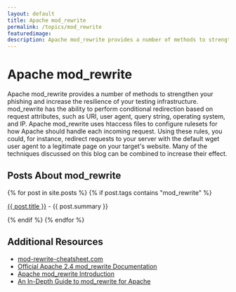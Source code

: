 ```yaml
---
layout: default
title: Apache mod_rewrite
permalink: /topics/mod_rewrite
featuredimage:
description: Apache mod_rewrite provides a number of methods to strengthen your phishing and increase the resilience of your testing infrastructure. mod_rewrite has the ability to perform conditional redirection based on request attributes, such as URI, user agent, query string, operating system, and IP. Apache mod_rewrite uses htaccess files to configure rulesets for how Apache should handle each incoming request. Using these rules, you could, for instance, redirect requests to your server with the default wget user agent to a legitimate page on your target's website. Many of the techniques discussed on this blog can be combined to increase their effect.
---
```


<div class="row">
<div class="col-lg-8 col-lg-offset-2 col-md-10 col-md-offset-1">
	<h1>Apache mod_rewrite</h1>
	Apache mod_rewrite provides a number of methods to strengthen your phishing and increase the resilience of your testing infrastructure. mod_rewrite has the ability to perform conditional redirection based on request attributes, such as URI, user agent, query string, operating system, and IP. Apache mod_rewrite uses htaccess files to configure rulesets for how Apache should handle each incoming request. Using these rules, you could, for instance, redirect requests to your server with the default wget user agent to a legitimate page on your target's website. Many of the techniques discussed on this blog can be combined to increase their effect.


<h2>Posts About mod_rewrite</h2>
		{% for post in site.posts %}
			{% if post.tags contains "mod_rewrite" %}
				<p><a href="{{ post.url }}" >{{ post.title }}</a> - {{ post.summary }}</p>
			{% endif %}
		{% endfor %}


<h2>Additional Resources</h2>

<ul>
<li><a href="http://mod-rewrite-cheatsheet.com">mod-rewrite-cheatsheet.com</a></li>
<li><a href="http://httpd.apache.org/docs/current/rewrite/">Official Apache 2.4 mod_rewrite Documentation</a></li>
<li><a href="https://httpd.apache.org/docs/2.4/en/rewrite/intro.html">Apache mod_rewrite Introduction</a></li>
<li><a href="http://code.tutsplus.com/tutorials/an-in-depth-guide-to-mod_rewrite-for-apache--net-6708">An In-Depth Guide to mod_rewrite for Apache</a></li>
</ul>

</div>
</div>
